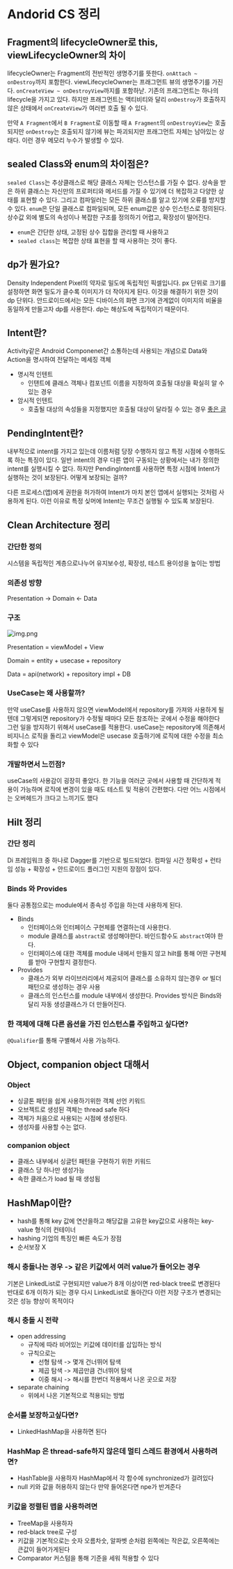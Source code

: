 # Andorid CS 정리

## Fragment의 lifecycleOwner로 this, viewLifecycleOwner의 차이
lifecycleOwner는 Fragment의 전반적인 생명주기를 뜻한다. `onAttach ~ onDestroy`까지 포함한다.
viewLifecycleOwner는 프래그먼트 뷰의 생명주기를 가진다. `onCreateView ~ onDestroyView`까지를 포함하낟.
기존의 프래그먼트는 하나의 lifecycle을 가지고 있다. 하지만 프래그먼트는 액티비티와 달리 `onDestroy`가 호출하지 않은 상태에서 `onCreateView`가 여러번 호출 될 수 있다.

만약 `A Fragment`에서 `B Fragment`로 이동할 때 `A Fragment`의 `onDestroyView`는 호출되지만 `onDestroy`는 호출되지 않기에
뷰는 파괴되지만 프래그먼트 자체는 남아있는 상태다. 이런 경우 메모리 누수가 발생할 수 있다.


## sealed Class와 enum의 차이점은?
`sealed Class`는 추상클래스로 해당 클래스 자체는 인스턴스를 가질 수 없다. 상속을 받은 하위 클래스는 자신만의 프로퍼티와 메서드를 가질 수 있기에 더 복잡하고 다양한 상태를 표현할 수 있다.
그리고 컴파일러는 모든 하위 클래스를 알고 있기에 오류를 방지할 수 있다. 
`enum`은 단일 클래스로 컴파일되며, 모든 enum값은 상수 인스턴스로 정의된다. 상수값 외에 별도의 속성이나 복잡한 구조를 정의하기 어렵고, 확장성이 떨어진다.

* `enum`은 간단한 상태, 고정된 상수 집합을 관리할 때 사용하고
* `sealed class`는 복잡한 상태 표현을 할 때 사용하는 것이 좋다.


## dp가 뭔가요?
Density Independent Pixel의 약자로 밀도에 독립적인 픽셀입니다. px 단위로 크기를 설정하면 화면 밀도가 클수록 이미지가 더 작아지게 된다.
이것을 해결하기 위한 것이 dp 단위다.
안드로이드에서는 모든 디바이스의 화면 크기에 관계없이 이미지의 비율을 동일하게 만들고자 dp를 사용한다. dp는 해상도에 독립적이기 때문이다.


## Intent란?
Activity같은 Android Componenet간 소통하는데 사용되는 개념으로 Data와 Action을 명시하여 전달하는 메세징 객체
* 명시적 인텐트 
  * 인탠트에 클래스 객체나 컴포넌트 이름을 지정하여 호출될 대상을 확실히 알 수 있는 경우
* 암시적 인텐트 
  * 호출될 대상의 속성들을 지정했지만 호출될 대상이 달라질 수 있는 경우
[좋은 글](https://medium.com/@wodbs135/%EC%9D%98%EB%8F%84-intent-%EB%A5%BC-%EC%95%8C%EA%B3%A0-%EC%82%AC%EC%9A%A9%ED%95%98%EA%B8%B0-d724e9d938d7)


## PendingIntent란?
내부적으로 intent를 가지고 있는데 이름처럼 당장 수행하지 않고 특정 시점에 수행하도록 하는 특징이 있다.
일반 intent의 경우 다른 앱이 구동되는 상황에서는 내가 정의한 intent를 실행시킬 수 없다.
하지만 PendingIntent를 사용하면 특정 시점에 Intent가 실행하는 것이 보장된다. 어떻게 보장되는 걸까?

다른 프로세스(앱)에게 권한을 허가하여 Intent가 마치 본인 앱에서 실행되는 것처럼 사용하게 된다.
이런 이유로 특정 싲머에 Intent는 무조건 실행될 수 있도록 보장된다.

## Clean Architecture 정리
### 간단한 정의
시스템을 독립적인 계층으로나누어 유지보수성, 확장성, 테스트 용이성을 높이는 방법
### 의존성 방향
Presentation -> Domain <- Data
### 구조 
![img.png](img.png)

Presentation = viewModel + View

Domain = entity + usecase + repository

Data = api(network) + repository impl + DB

### UseCase는 왜 사용할까?
만약 useCase를 사용하지 않으면 viewModel에서 repository를 가져와 사용하게 될텐데 그렇게되면 repository가 수정될 때마다 모든 참조하는 곳에서 수정을 해야한다
그런 일을 방지하기 위해서 useCase를 적용한다. useCase는 repository에 의존해서 비지니스 로직을 돌리고 viewModel은 usecase 호출하기에 로직에 대한 수정을 최소화할 수 있다

### 개발하면서 느낀점?
useCase의 사용감이 굉장히 좋았다. 한 기능을 여러군 곳에서 사용할 때 간단하게 적용이 가능하며 로직에 변경이 있을 때도 테스트 및 적용이 간편했다.
다만 어느 시점에서는 오버헤드가 크다고 느끼기도 했다

## Hilt 정리
### 간단 정리
Di 프레임워크 중 하나로 Dagger를 기반으로 빌드되었다.
컴파일 시간 정확성 + 런타임 성능 + 확장성 + 안드로이드 플러그인 지원의 장점이 있다.
### Binds 와 Provides
둘다 공통점으로는 module에서 종속성 주입을 하는데 사용하게 된다.
* Binds
  * 인터페이스와 인터페이스 구현체를 연결하는데 사용한다.
  * module 클래스를 `abstract`로 생성해야한다. 바인드함수도 `abstract`여야 한다.
  * 인터페이스에 대한 객체를 module 내에서 만들지 않고 hilt를 통해 어떤 구현체를 받아 구현할지 결정한다.
* Provides
  * 클래스가 외부 라이브러리에서 제공되어 클래스를 소유하지 않는경우 or 빌더 패턴으로 생성하는 경우 사용
  * 클래스의 인스턴스를 module 내부에서 생성한다.
Provides 방식은 Binds와 달리 자동 생성클래스가 더 만들어진다. 
### 한 객체에 대해 다른 옵션을 가진 인스턴스를 주입하고 싶다면?
`@Qualifier`를 통해 구별해서 사용 가능하다.

## Object, companion object 대해서
### Object
* 싱글톤 패턴을 쉽게 사용하기위한 객체 선언 키워드
* 오브젝트로 생성된 객체는 thread safe 하다
* 객체가 처음으로 사용되는 시점에 생성된다.
* 생성자를 사용할 수는 없다.

### companion object
* 클래스 내부에서 싱글턴 패턴을 구현하기 위한 키워드
* 클래스 당 하나만 생성가능
* 속한 클래스가 load 될 때 생성됨

## HashMap이란?
* hash를 통해 key 값에 연산을하고 해당값을 고유한 key값으로 사용하는 key-value 형식의 컨테이너
* hashing 기업의 특징인 빠른 속도가 장점
* 순서보장 X
### 해시 충돌나는 경우 -> 같은 키값에서 여러 value가 들어오는 경우
기본은 LinkedList로 구현되지만 value가 8개 이상이면 red-black tree로 변경된다
반대로 6개 이하가 되는 경우 다시 LinkedList로 돌아간다
이런 저장 구조가 변경되는 것은 성능 향상이 목적이다
### 해시 충돌 시 전략
* open addressing
  * 규칙에 따라 비어있는 키값에 데이터를 삽입하는 방식
  * 규칙으로는
    * 선형 탐색 -> 몇개 건너뛰어 탐색
    * 제곱 탐색 -> 제곱만큼 건너뛰어 탐색
    * 이중 해시 -> 해시를 한번더 적용해서 나온 곳으로 저장
* separate chaining
  * 위에서 나온 기본적으로 적용되는 방법
### 순서를 보장하고싶다면?
* LinkedHashMap을 사용하면 된다
### HashMap 은 thread-safe하지 않은데 멀티 스레드 환경에서 사용하려면?
* HashTable을 사용하자 HashMap에서 각 함수에 synchronized가 걸려있다
* null 키와 값을 허용하지 않는다 만약 들어온다면 npe가 반겨준다
### 키값을 정렬된 맵을 사용하려면
* TreeMap을 사용하자
* red-black tree로 구성
* 키값을 기본적으로는 숫자 오름차숫, 알파벳 순처럼 왼쪽에는 작은값, 오른쪽에는 큰값이 들어가게된다 
* Comparator 커스텀을 통해 기준을 세워 적용할 수 있다
